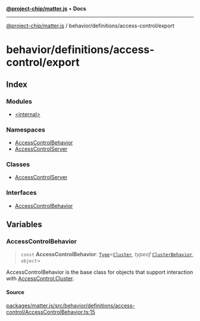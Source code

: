 [**@project-chip/matter.js**](../../../../README.md) • **Docs**

***

[@project-chip/matter.js](../../../../modules.md) / behavior/definitions/access-control/export

# behavior/definitions/access-control/export

## Index

### Modules

- [\<internal\>](-internal-/README.md)

### Namespaces

- [AccessControlBehavior](namespaces/AccessControlBehavior/README.md)
- [AccessControlServer](namespaces/AccessControlServer/README.md)

### Classes

- [AccessControlServer](classes/AccessControlServer.md)

### Interfaces

- [AccessControlBehavior](interfaces/AccessControlBehavior.md)

## Variables

### AccessControlBehavior

> `const` **AccessControlBehavior**: [`Type`](../../../cluster/export/namespaces/ClusterBehavior/interfaces/Type.md)\<[`Cluster`](../../../../cluster/export/namespaces/AccessControl/interfaces/Cluster.md), *typeof* [`ClusterBehavior`](../../../cluster/export/namespaces/ClusterBehavior/README.md), `object`\>

AccessControlBehavior is the base class for objects that support interaction with [AccessControl.Cluster](../../../../cluster/export/namespaces/AccessControl/README.md#cluster).

#### Source

[packages/matter.js/src/behavior/definitions/access-control/AccessControlBehavior.ts:15](https://github.com/project-chip/matter.js/blob/7a8cbb56b87d4ccf34bec5a9a95ab40a1711324f/packages/matter.js/src/behavior/definitions/access-control/AccessControlBehavior.ts#L15)
